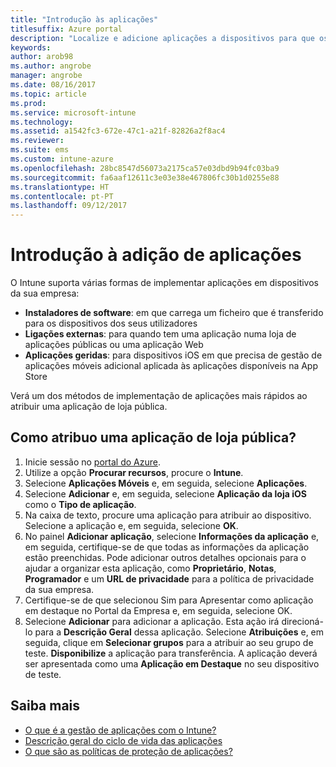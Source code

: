 ```yaml
---
title: "Introdução às aplicações"
titlesuffix: Azure portal
description: "Localize e adicione aplicações a dispositivos para que os seus funcionários comecem a trabalhar."
keywords: 
author: arob98
ms.author: angrobe
manager: angrobe
ms.date: 08/16/2017
ms.topic: article
ms.prod: 
ms.service: microsoft-intune
ms.technology: 
ms.assetid: a1542fc3-672e-47c1-a21f-82826a2f8ac4
ms.reviewer: 
ms.suite: ems
ms.custom: intune-azure
ms.openlocfilehash: 28bc8547d56073a2175ca57e03dbd9b94fc03ba9
ms.sourcegitcommit: fa6aaf12611c3e03e38e467806fc30b1d0255e88
ms.translationtype: HT
ms.contentlocale: pt-PT
ms.lasthandoff: 09/12/2017
---
```

# <a name="get-started-with-adding-apps"></a>Introdução à adição de aplicações

O Intune suporta várias formas de implementar aplicações em dispositivos da sua empresa:

* **Instaladores de software**: em que carrega um ficheiro que é transferido para os dispositivos dos seus utilizadores
* __Ligações externas__: para quando tem uma aplicação numa loja de aplicações públicas ou uma aplicação Web
* **Aplicações geridas**: para dispositivos iOS em que precisa de gestão de aplicações móveis adicional aplicada às aplicações disponíveis na App Store

Verá um dos métodos de implementação de aplicações mais rápidos ao atribuir uma aplicação de loja pública.

## <a name="how-do-i-assign-a-public-store-app"></a>Como atribuo uma aplicação de loja pública?

1. Inicie sessão no [portal do Azure](https://portal.azure.com).
2. Utilize a opção **Procurar recursos**, procure o **Intune**.
3. Selecione **Aplicações Móveis** e, em seguida, selecione **Aplicações**.
4. Selecione **Adicionar** e, em seguida, selecione **Aplicação da loja iOS** como o **Tipo de aplicação**.
5. Na caixa de texto, procure uma aplicação para atribuir ao dispositivo. Selecione a aplicação e, em seguida, selecione **OK**.
6. No painel **Adicionar aplicação**, selecione **Informações da aplicação** e, em seguida, certifique-se de que todas as informações da aplicação estão preenchidas. Pode adicionar outros detalhes opcionais para o ajudar a organizar esta aplicação, como **Proprietário**, **Notas**, **Programador** e um **URL de privacidade** para a política de privacidade da sua empresa.
7. Certifique-se de que selecionou Sim para Apresentar como aplicação em destaque no Portal da Empresa e, em seguida, selecione OK.
8. Selecione **Adicionar** para adicionar a aplicação. Esta ação irá direcioná-lo para a **Descrição Geral** dessa aplicação. Selecione **Atribuições** e, em seguida, clique em **Selecionar grupos** para a atribuir ao seu grupo de teste. **Disponibilize** a aplicação para transferência. A aplicação deverá ser apresentada como uma **Aplicação em Destaque** no seu dispositivo de teste.

## <a name="learn-more"></a>Saiba mais

* [O que é a gestão de aplicações com o Intune?](app-management.md)
* [Descrição geral do ciclo de vida das aplicações](app-lifecycle.md)
* [O que são as políticas de proteção de aplicações?](app-protection-policy.md)

